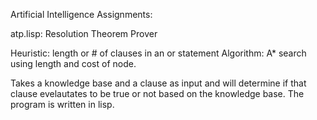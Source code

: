 Artificial Intelligence Assignments:

atp.lisp: Resolution Theorem Prover

Heuristic: length or # of clauses in an or statement
Algorithm: A* search using length and cost of node.

Takes a knowledge base and a clause as input and will determine if that 
clause evelautates to be true or not based on the knowledge base. The program
is written in lisp.